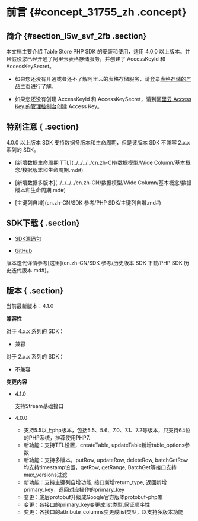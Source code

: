 # 前言 {#concept_31755_zh .concept}

## 简介 {#section_l5w_svf_2fb .section}

本文档主要介绍 Table Store PHP SDK 的安装和使用，适用 4.0.0 以上版本。并且假设您已经开通了阿里云表格存储服务，并创建了 AccessKeyId 和 AccessKeySecret。

-   如果您还没有开通或者还不了解阿里云的表格存储服务，请登录[表格存储的产品主页](https://www.aliyun.com/product/ots)进行了解。

-   如果您还没有创建 AccessKeyId 和 AccessKeySecret，请到[阿里云 Access Key 的管理控制台](https://ak-console.aliyun.com/#/accesskey)创建 Access Key。


## 特别注意 { .section}

4.0.0 以上版本 SDK 支持数据多版本和生命周期，但是该版本 SDK 不兼容 2.x.x 系列的 SDK。

-    [新增数据生命周期 TTL](../../../../cn.zh-CN/数据模型/Wide Column/基本概念/数据版本和生命周期.md#) 

-    [新增数据多版本](../../../../cn.zh-CN/数据模型/Wide Column/基本概念/数据版本和生命周期.md#) 

-   [主键列自增](cn.zh-CN/SDK 参考/PHP SDK/主键列自增.md#)


## SDK下载 { .section}

-   [SDK源码包](http://docs-aliyun.cn-hangzhou.oss.aliyun-inc.com/assets/attach/27353/cn_zh/1532416205696/aliyun-tablestore-php-sdk-4.1.0.tar.gz) 

-   [GitHub](https://github.com/aliyun/aliyun-tablestore-php-sdk)


版本迭代详情参考[这里](cn.zh-CN/SDK 参考/历史版本 SDK 下载/PHP SDK 历史迭代版本.md#)。

## 版本 { .section}

当前最新版本：4.1.0

**兼容性**

对于 4.x.x 系列的 SDK：

-   兼容

对于 2.x.x 系列的 SDK：

-   不兼容

**变更内容**

-   4.1.0

    支持Stream基础接口

-   4.0.0
    -   支持5.5以上php版本，包括5.5、5.6、7.0、7.1、7.2等版本，只支持64位的PHP系统，推荐使用PHP7.
    -   新功能：支持TTL设置，createTable, updateTable新增table\_options参数
    -   新功能：支持多版本，putRow, updateRow, deleteRow, batchGetRow均支持timestamp设置，getRow, getRange, BatchGet等接口支持max\_versions过滤
    -   新功能：支持主键列自增功能, 接口新增return\_type, 返回新增primary\_key，返回对应操作的primary\_key
    -   变更：底层protobuf升级成Google官方版本protobuf-php库
    -   变更：各接口的primary\_key变更成list类型,保证顺序性
    -   变更：各接口的attribute\_columns变更成list类型，以支持多版本功能


